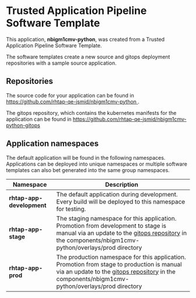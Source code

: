 # Trusted Application Pipeline Software Template

This application, **nbigm1cmv-python**, was created from a Trusted Application Pipeline Software Template.

The software templates create a new source and gitops deployment repositories with a sample source application. 

## Repositories

The source code for your application can be found in [https://github.com/rhtap-qe-jsmid/nbigm1cmv-python ](https://github.com/rhtap-qe-jsmid/nbigm1cmv-python ).
 
The gitops repository, which contains the kubernetes manifests for the application can be found in 
[https://github.com/rhtap-qe-jsmid/nbigm1cmv-python-gitops ](https://github.com/rhtap-qe-jsmid/nbigm1cmv-python-gitops ) 

## Application namespaces 

The default application will be found in the following namespaces. Applications can be deployed into unique namespaces or multiple software templates can also bet generated into the same group namespaces.  

|  Namespace   |  Description   |  
| -------- | -------- |   
| **rhtap-app-development** | The default application during development. Every build will be deployed to this namespace for testing. | 
| **rhtap-app-stage** | The staging namespace for this application. Promotion from development to stage is manual via an update to the [gitops repository](https://github.com/rhtap-qe-jsmid/nbigm1cmv-python-gitops ) in the components/nbigm1cmv-python/overlays/prod directory |  
| **rhtap-app-prod** | The production namespace for this application. Promotion from stage to production is manual via an update to the [gitops repository](https://github.com/rhtap-qe-jsmid/nbigm1cmv-python-gitops ) in the components/nbigm1cmv-python/overlays/prod directory | 